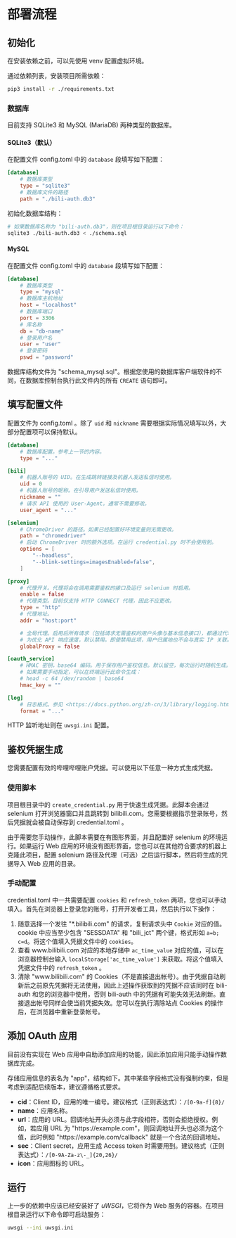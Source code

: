 # 部署流程

## 初始化

在安装依赖之前，可以先使用 venv 配置虚拟环境。

通过依赖列表，安装项目所需依赖：

```sh
pip3 install -r ./requirements.txt
```
### 数据库

目前支持 SQLite3 和 MySQL (MariaDB) 两种类型的数据库。

#### SQLite3（默认）
在配置文件 config.toml 中的 `database` 段填写如下配置：
```toml
[database]
	# 数据库类型
	type = "sqlite3"
	# 数据库文件的路径
	path = "./bili-auth.db3"
```

初始化数据库结构：
```sh
# 如果数据库名称为 "bili-auth.db3"，则在项目根目录运行以下命令：
sqlite3 ./bili-auth.db3 < ./schema.sql
```

#### MySQL

在配置文件 config.toml 中的 `database` 段填写如下配置：

```toml
[database]
	# 数据库类型
	type = "mysql"
	# 数据库主机地址
	host = "localhost"
	# 数据库端口
	port = 3306
	# 库名称
	db = "db-name"
	# 登录用户名
	user = "user"
	# 登录密码
	pswd = "password"
```

数据库结构文件为 "schema_mysql.sql"。根据您使用的数据库客户端软件的不同，在数据库控制台执行此文件内的所有 `CREATE` 语句即可。

## 填写配置文件

配置文件为 config.toml 。除了 `uid` 和 `nickname` 需要根据实际情况填写以外，大部分配置项可以保持默认。

```toml
[database]
	# 数据库配置。参考上一节的内容。
	type = "..."

[bili]
	# 机器人账号的 UID。在生成跳转链接及机器人发送私信时使用。
	uid = 0
	# 机器人账号的昵称。在引导用户发送私信时使用。
	nickname = ""
	# 请求 API 使用的 User-Agent。通常不需要修改。
	user_agent = "..."

[selenium]
	# ChromeDriver 的路径。如果已经配置好环境变量则无需更改。
	path = "chromedriver"
	# 启动 ChromeDriver 时的额外选项。在运行 credential.py 时不会使用到。
	options = [
		"--headless",
		"--blink-settings=imagesEnabled=false",
	]

[proxy]
	# 代理开关。代理将会在调用需要鉴权的接口及运行 selenium 时启用。
	enable = false
	# 代理类型。目前仅支持 HTTP CONNECT 代理，因此不应更改。
	type = "http"
	# 代理地址。
	addr = "host:port"

	# 全局代理。启用后所有请求（包括请求无需鉴权的用户头像与基本信息接口），都通过代理完成。
	# 为优化 API 响应速度，默认禁用。即使禁用此项，用户归属地也不会与真实 IP 关联。
	globalProxy = false

[oauth_service]
	# HMAC 密钥，base64 编码。用于保存用户鉴权信息。默认留空，每次运行时随机生成。
	# 如果需要手动指定，可以在终端运行此命令生成：
	# head -c 64 /dev/random | base64
	hmac_key = ""

[log]
	# 日志格式。参见 <https://docs.python.org/zh-cn/3/library/logging.html#logrecord-attributes>
	format = "..."
```

HTTP 监听地址则在 `uwsgi.ini` 配置。

## 鉴权凭据生成

您需要配置有效的哔哩哔哩账户凭据。可以使用以下任意一种方式生成凭据。

### 使用脚本

项目根目录中的 `create_credential.py` 用于快速生成凭据。此脚本会通过 selenium 打开浏览器窗口并且跳转到 bilibili.com。您需要根据指示登录账号，然后凭据就会被自动保存到 credential.toml 。

由于需要您手动操作，此脚本需要在有图形界面，并且配置好 selenium 的环境运行。如果运行 Web 应用的环境没有图形界面，您也可以在其他符合要求的机器上克隆此项目，配置 selenium 路径及代理（可选）之后运行脚本，然后将生成的凭据导入 Web 应用的目录。

### 手动配置

credential.toml 中一共需要配置 `cookies` 和 `refresh_token` 两项，您也可以手动填入。首先在浏览器上登录您的账号，打开开发者工具，然后执行以下操作：

1. 随意选择一个发往 "\*.bilibili.com" 的请求，复制请求头中 `Cookie` 对应的值。cookie 中应当至少包含 "SESSDATA" 和 "bili_jct" 两个键，格式形如 `a=b; c=d`。将这个值填入凭据文件中的 `cookies`。
2. 查看 www<nolink/>.bilibili.com 对应的本地存储中 `ac_time_value` 对应的值，可以在浏览器控制台输入 `localStorage['ac_time_value']` 来获取。将这个值填入凭据文件中的 `refresh_token` 。
3. 清除 "www<nolink/>.bilibili.com" 的 Cookies（不是直接退出帐号）。由于凭据自动刷新后之前原先凭据将无法使用，因此上述操作获取到的凭据不应该同时在 bili-auth 和您的浏览器中使用，否则 bili-auth 中的凭据有可能失效无法刷新。直接退出帐号同样会使当前凭据失效。您可以在执行清除站点 Cookies 的操作后，在浏览器中重新登录帐号。

## 添加 OAuth 应用

目前没有实现在 Web 应用中自助添加应用的功能，因此添加应用只能手动操作数据库完成。

存储应用信息的表名为 "app"，结构如下。其中某些字段格式没有强制约束，但是考虑到适配后续版本，建议遵循格式要求。

- **cid**：Client ID，应用的唯一编号。建议格式（正则表达式）：`/[0-9a-f]{8}/`
- **name**：应用名称。
- **url**：应用的 URL。回调地址开头必须与此字段相符，否则会拒绝授权。例如，若应用 URL 为 "https://<nolink/>example.com"，则回调地址开头也必须为这个值，此时例如 "https://<nolink/>example.com<nolink/>/callback" 就是一个合法的回调地址。
- **sec**：Client secret，应用生成 Access token 时需要用到。建议格式（正则表达式）：`/[0-9A-Za-z\-_]{20,26}/`
- **icon**：应用图标的 URL。

## 运行

上一步的依赖中应该已经安装好了 *uWSGI*，它将作为 Web 服务的容器。在项目根目录运行以下命令即可启动服务：

```sh
uwsgi --ini uwsgi.ini
```
